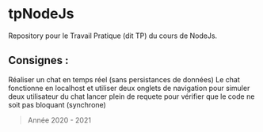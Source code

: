 # tpNodeJs
Repository pour le Travail Pratique (dit TP) du cours de NodeJs.

## Consignes : 
Réaliser un chat en temps réel (sans persistances de données)
Le chat fonctionne en localhost et utiliser deux onglets de navigation pour simuler deux utilisateur du chat
lancer plein de requete pour vérifier que le code ne soit pas bloquant (synchrone)




> Année 2020 - 2021